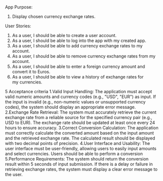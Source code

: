 App Purpose:
1. Display chosen currency exchange rates.

User Stories:
1. As a user, I should be able to create a user account.
2. As a user, I should be able to log into the app with my created app.
3. As a user, I should be able to add currency exchange rates to my account.
4. As a user, I should be able to remove currency exchange rates from my account.
5. As a user, I should be able to enter a foreign currency amount and convert it to Euros.
6. As a user, I should be able to view a history of exchange rates for my currencies.



5 Acceptance criteria
1.Valid Input Handling:
The application must accept valid numeric amounts and currency codes (e.g., "USD", "EUR") as input. If the input is invalid (e.g., non-numeric values or unsupported currency codes), the system should display an appropriate error message.
2.Exchange Rate Retrieval:
The system must accurately retrieve the current exchange rate from a reliable source for the specified currency pair (e.g., USD to EUR). The exchange rate should be updated at least once every 24 hours to ensure accuracy.
3.Correct Conversion Calculation:
The application must correctly calculate the converted amount based on the input amount and the retrieved exchange rate. The calculated result should be displayed with two decimal points of precision.
4.User Interface and Usability:
The user interface must be  user-friendly, allowing users to easily input amounts and select currencies. Users should be able to perform a conversion 
5.Performance Requirements:
The system should return the conversion result within 5 seconds of input submission. If there is a delay or failure in retrieving exchange rates, the system must display a clear error message to the user.
